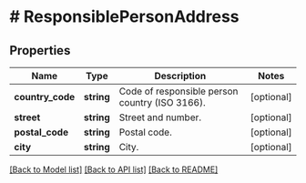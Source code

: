 # # ResponsiblePersonAddress

## Properties

Name | Type | Description | Notes
------------ | ------------- | ------------- | -------------
**country_code** | **string** | Code of responsible person country (ISO 3166). | [optional]
**street** | **string** | Street and number. | [optional]
**postal_code** | **string** | Postal code. | [optional]
**city** | **string** | City. | [optional]

[[Back to Model list]](../../README.md#models) [[Back to API list]](../../README.md#endpoints) [[Back to README]](../../README.md)

